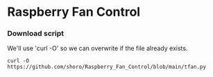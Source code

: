 # Raspberry Fan Control

### Download script
We'll use 'curl -O' so we can overwrite if the file already exists.
```
curl -O  https://github.com/shoro/Raspberry_Fan_Control/blob/main/tfan.py
```


